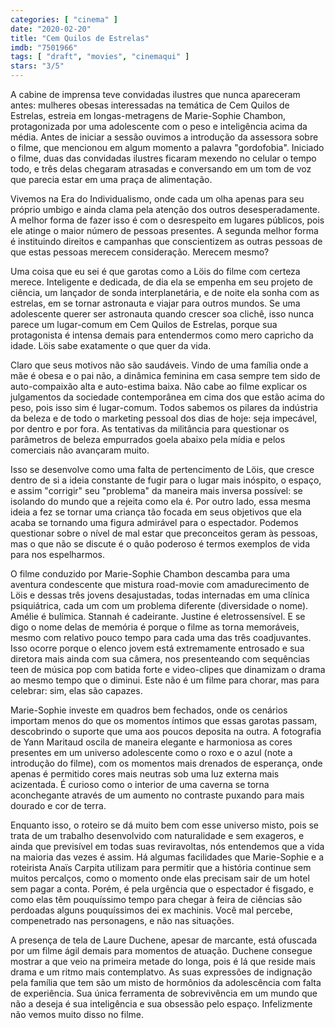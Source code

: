 ```yaml
---
categories: [ "cinema" ]
date: "2020-02-20"
title: "Cem Quilos de Estrelas"
imdb: "7501966"
tags: [ "draft", "movies", "cinemaqui" ]
stars: "3/5"
---
```

A cabine de imprensa teve convidadas ilustres que nunca apareceram antes: mulheres obesas interessadas na temática de Cem Quilos de Estrelas, estreia em longas-metragens de Marie-Sophie Chambon, protagonizada por uma adolescente com o peso e inteligência acima da média. Antes de iniciar a sessão ouvimos a introdução da assessora sobre o filme, que mencionou em algum momento a palavra "gordofobia". Iniciado o filme, duas das convidadas ilustres ficaram mexendo no celular o tempo todo, e três delas chegaram atrasadas e conversando em um tom de voz que parecia estar em uma praça de alimentação.

Vivemos na Era do Individualismo, onde cada um olha apenas para seu próprio umbigo e ainda clama pela atenção dos outros desesperadamente. A melhor forma de fazer isso é com o desrespeito em lugares públicos, pois ele atinge o maior número de pessoas presentes. A segunda melhor forma é instituindo direitos e campanhas que conscientizem as outras pessoas de que estas pessoas merecem consideração. Merecem mesmo?

Uma coisa que eu sei é que garotas como a Löis do filme com certeza merece. Inteligente e dedicada, de dia ela se empenha em seu projeto de ciência, um lançador de sonda interplanetária, e de noite ela sonha com as estrelas, em se tornar astronauta e viajar para outros mundos. Se uma adolescente querer ser astronauta quando crescer soa clichê, isso nunca parece um lugar-comum em Cem Quilos de Estrelas, porque sua protagonista é intensa demais para entendermos como mero capricho da idade. Löis sabe exatamente o que quer da vida.

Claro que seus motivos não são saudáveis. Vindo de uma família onde a mãe é obesa e o pai não, a dinâmica feminina em casa sempre tem sido de auto-compaixão alta e auto-estima baixa. Não cabe ao filme explicar os julgamentos da sociedade contemporânea em cima dos que estão acima do peso, pois isso sim é lugar-comum. Todos sabemos os pilares da indústria da beleza e de todo o marketing pessoal dos dias de hoje: seja impecável, por dentro e por fora. As tentativas da militância para questionar os parâmetros de beleza empurrados goela abaixo pela mídia e pelos comerciais não avançaram muito.

Isso se desenvolve como uma falta de pertencimento de Löis, que cresce dentro de si a ideia constante de fugir para o lugar mais inóspito, o espaço, e assim "corrigir" seu "problema" da maneira mais inversa possível: se isolando do mundo que a rejeita como ela é. Por outro lado, essa mesma ideia a fez se tornar uma criança tão focada em seus objetivos que ela acaba se tornando uma figura admirável para o espectador. Podemos questionar sobre o nível de mal estar que preconceitos geram às pessoas, mas o que não se discute é o quão poderoso é termos exemplos de vida para nos espelharmos.

O filme conduzido por Marie-Sophie Chambon descamba para uma aventura condescente que mistura road-movie com amadurecimento de Löis e dessas três jovens desajustadas, todas internadas em uma clínica psiquiátrica, cada um com um problema diferente (diversidade o nome). Amélie é bulímica. Stannah é cadeirante. Justine é eletrossensível. E se digo o nome delas de memória é porque o filme as torna memoráveis, mesmo com relativo pouco tempo para cada uma das três coadjuvantes. Isso ocorre porque o elenco jovem está extremamente entrosado e sua diretora mais ainda com sua câmera, nos presenteando com sequências teen de música pop com batida forte e video-clipes que dinamizam o drama ao mesmo tempo que o diminui. Este não é um filme para chorar, mas para celebrar: sim, elas são capazes.

Marie-Sophie investe em quadros bem fechados, onde os cenários importam menos do que os momentos íntimos que essas garotas passam, descobrindo o suporte que uma aos poucos deposita na outra. A fotografia de Yann Maritaud oscila de maneira elegante e harmoniosa as cores presentes em um universo adolescente como o roxo e o azul (note a introdução do filme), com os momentos mais drenados de esperança, onde apenas é permitido cores mais neutras sob uma luz externa mais acizentada. É curioso como o interior de uma caverna se torna aconchegante através de um aumento no contraste puxando para mais dourado e cor de terra.

Enquanto isso, o roteiro se dá muito bem com esse universo misto, pois se trata de um trabalho desenvolvido com naturalidade e sem exageros, e ainda que previsível em todas suas reviravoltas, nós entendemos que a vida na maioria das vezes é assim. Há algumas facilidades que Marie-Sophie e a roteirista Anaïs Carpita utilizam para permitir que a história continue sem muitos percalços, como o momento onde elas precisam sair de um hotel sem pagar a conta. Porém, é pela urgência que o espectador é fisgado, e como elas têm pouquíssimo tempo para chegar à feira de ciências são perdoadas alguns pouquíssimos dei ex machinis. Você mal percebe, compenetrado nas personagens, e não nas situações.

A presença de tela de Laure Duchene, apesar de marcante, está ofuscada por um filme ágil demais para momentos de atuação. Duchene consegue mostrar a que veio na primeira metade do longa, pois é lá que reside mais drama e um ritmo mais contemplatvo. As suas expressões de indignação pela família que tem são um misto de hormônios da adolescência com falta de experiência. Sua única ferramenta de sobrevivência em um mundo que não a deseja é sua inteligência e sua obsessão pelo espaço. Infelizmente não vemos muito disso no filme.
